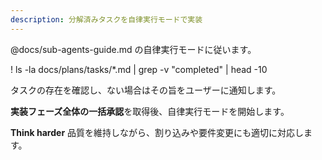 ```yaml
---
description: 分解済みタスクを自律実行モードで実装
---
```


@docs/sub-agents-guide.md の自律実行モードに従います。

! ls -la docs/plans/tasks/*.md | grep -v "completed" | head -10

タスクの存在を確認し、ない場合はその旨をユーザーに通知します。

**実装フェーズ全体の一括承認**を取得後、自律実行モードを開始します。

**Think harder** 品質を維持しながら、割り込みや要件変更にも適切に対応します。